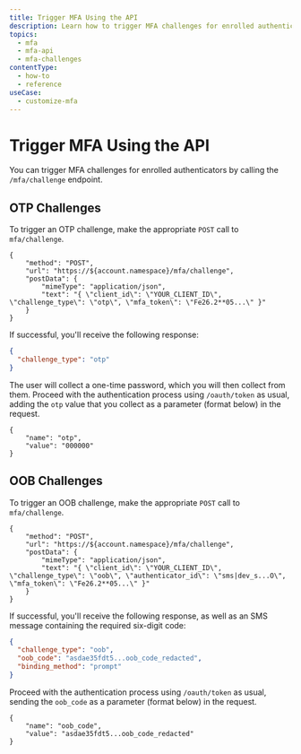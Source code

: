 ```yaml
---
title: Trigger MFA Using the API
description: Learn how to trigger MFA challenges for enrolled authenticators using the MFA API
topics:
  - mfa
  - mfa-api
  - mfa-challenges
contentType:
  - how-to
  - reference
useCase:
  - customize-mfa
---
```

# Trigger MFA Using the API

You can trigger MFA challenges for enrolled authenticators by calling the `/mfa/challenge` endpoint.

## OTP Challenges

To trigger an OTP challenge, make the appropriate `POST` call to `mfa/challenge`.

```har
{
	"method": "POST",
	"url": "https://${account.namespace}/mfa/challenge",
	"postData": {
		"mimeType": "application/json",
		"text": "{ \"client_id\": \"YOUR_CLIENT_ID\", \"challenge_type\": \"otp\", \"mfa_token\": \"Fe26.2**05...\" }"
	}
}
```

If successful, you'll receive the following response: 

```json
{
  "challenge_type": "otp"
}
```

The user will collect a one-time password, which you will then collect from them. Proceed with the authentication process using `/oauth/token` as usual, adding the `otp` value that you collect as a parameter (format below) in the request.

```
{
	"name": "otp",
	"value": "000000"
}
```

## OOB Challenges

To trigger an OOB challenge, make the appropriate `POST` call to `mfa/challenge`.

```
{
	"method": "POST",
	"url": "https://${account.namespace}/mfa/challenge",
	"postData": {
		"mimeType": "application/json",
		"text": "{ \"client_id\": \"YOUR_CLIENT_ID\", \"challenge_type\": \"oob\", \"authenticator_id\": \"sms|dev_s...O\", \"mfa_token\": \"Fe26.2**05...\" }"
	}
}
```

If successful, you'll receive the following response, as well as an SMS message containing the required six-digit code:

```json
{
  "challenge_type": "oob",
  "oob_code": "asdae35fdt5...oob_code_redacted",
  "binding_method": "prompt"
}
```

Proceed with the authentication process using `/oauth/token` as usual, sending the `oob_code` as a parameter (format below) in the request.

```
{
	"name": "oob_code",
	"value": "asdae35fdt5...oob_code_redacted"
}
```
